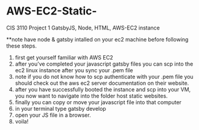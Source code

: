 # AWS-EC2-Static-
CIS 3110 Project 1 GatsbyJS, Node, HTML, AWS-EC2 instance

**note have node & gatsby intalled on your ec2 machine before following these steps. 

1) first get yourself familiar with AWS EC2
2) after you've completed your javascript gatsby files you can scp into the ec2 linux instance after you sync your .pem file
3) note if you do not know how to scp authenticate with your .pem file you should check out the aws ec2 server documentation on their website.
4) after you have successfully booted the instance and scp into your VM, you now want to navigate into the folder host static websites.
5) finally you can copy or move your javascript file into that computer
6) in your terminal type gatsby develop
7) open your JS file in a browser. 
8) voila!
